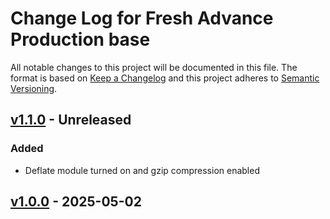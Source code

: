 # Change Log for Fresh Advance Production base

All notable changes to this project will be documented in this file.
The format is based on [Keep a Changelog](http://keepachangelog.com/)
and this project adheres to [Semantic Versioning](http://semver.org/).

## [v1.1.0] - Unreleased

### Added
- Deflate module turned on and gzip compression enabled

## [v1.0.0] - 2025-05-02

[v1.1.0]: https://github.com/Fresh-Advance/Production/compare/v1.0.0...v1.1.0
[v1.0.0]: https://github.com/Fresh-Advance/Production/compare/64b5286d...v1.0.0
